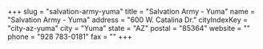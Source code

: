 +++
slug = "salvation-army-yuma"
title = "Salvation Army - Yuma"
name = "Salvation Army - Yuma"
address = "600 W. Catalina Dr."
cityIndexKey = "city-az-yuma"
city = "Yuma"
state = "AZ"
postal = "85364"
website = ""
phone = "928 783-0181"
fax = ""
+++
